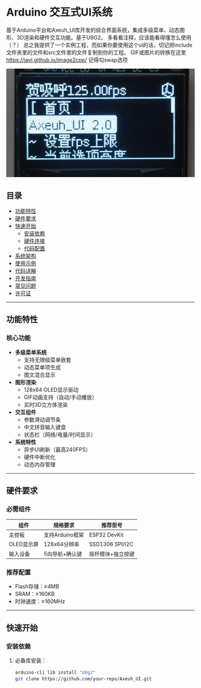 # Arduino 交互式UI系统

基于Arduino平台和Axeuh_UI库开发的综合界面系统，集成多级菜单、动态图形、3D渲染和硬件交互功能。基于U8G2。
多看看注释，应该能看得懂怎么使用（？）
总之我提供了一个实例工程，而如果你要使用这个ui的话，切记把include文件夹里的文件和src文件里的文件复制到你的工程。
GIF或图片的转换在这里 https://javl.github.io/image2cpp/ 记得勾swap选项

![系统演示](image.png) 
## 目录
- [功能特性](#功能特性)
- [硬件要求](#硬件要求)
- [快速开始](#快速开始)
  - [安装依赖](#安装依赖)
  - [硬件连接](#硬件连接)
  - [代码配置](#代码配置)
- [系统架构](#系统架构)
- [使用示例](#使用示例)
- [代码详解](#代码详解)
- [开发指南](#开发指南)
- [常见问题](#常见问题)
- [许可证](#许可证)

---

## 功能特性

### 核心功能
- **多级菜单系统**
  - 支持无限级菜单嵌套
  - 动态菜单项生成
  - 图文混合显示
- **图形渲染**
  - 128x64 OLED显示驱动
  - GIF动画支持（自动/手动播放）
  - 实时3D立方体渲染
- **交互组件**
  - 参数滑动调节条
  - 中文拼音输入键盘
  - 状态栏（网络/电量/时间显示）
- **系统特性**
  - 异步UI刷新（最高240FPS）
  - 硬件中断优化
  - 动态内存管理

---

## 硬件要求

### 必需组件
| 组件               | 规格要求           | 推荐型号         |
|--------------------|--------------------|------------------|
| 主控板             | 支持Arduino框架    | ESP32 DevKit     |
| OLED显示屏         | 128x64分辨率       | SSD1306 SPI/I2C  |
| 输入设备           | 5向导航+确认键     | 摇杆模块+独立按键|

### 推荐配置
- Flash存储：≥4MB
- SRAM：≥160KB
- 时钟速度：≥160MHz

---

## 快速开始

### 安装依赖
1. 必备库安装：
   ```bash
   arduino-cli lib install "U8g2"
   git clone https://github.com/your-repo/Axeuh_UI.git

